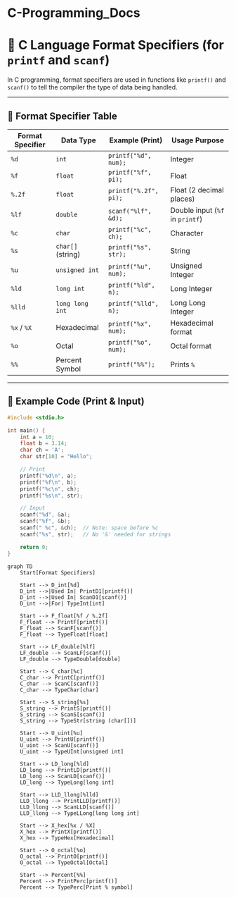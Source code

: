 # C-Programming_Docs
# 📘 C Language Format Specifiers (for `printf` and `scanf`)

In C programming, format specifiers are used in functions like `printf()` and `scanf()` to tell the compiler the type of data being handled.

---

## 🧾 Format Specifier Table

| Format Specifier | Data Type           | Example (Print)         | Usage Purpose             |
|------------------|---------------------|--------------------------|---------------------------|
| `%d`             | `int`               | `printf("%d", num);`     | Integer                   |
| `%f`             | `float`             | `printf("%f", pi);`      | Float                     |
| `%.2f`           | `float`             | `printf("%.2f", pi);`    | Float (2 decimal places)  |
| `%lf`            | `double`            | `scanf("%lf", &d);`      | Double input (`%f` in `printf`) |
| `%c`             | `char`              | `printf("%c", ch);`      | Character                 |
| `%s`             | `char[]` (string)   | `printf("%s", str);`     | String                    |
| `%u`             | `unsigned int`      | `printf("%u", num);`     | Unsigned Integer          |
| `%ld`            | `long int`          | `printf("%ld", n);`      | Long Integer              |
| `%lld`           | `long long int`     | `printf("%lld", n);`     | Long Long Integer         |
| `%x` / `%X`      | Hexadecimal         | `printf("%x", num);`     | Hexadecimal format        |
| `%o`             | Octal               | `printf("%o", num);`     | Octal format              |
| `%%`             | Percent Symbol      | `printf("%%");`          | Prints `%`                |

---

## 🔁 Example Code (Print & Input)

```c
#include <stdio.h>

int main() {
    int a = 10;
    float b = 3.14;
    char ch = 'A';
    char str[10] = "Hello";

    // Print
    printf("%d\n", a);
    printf("%f\n", b);
    printf("%c\n", ch);
    printf("%s\n", str);

    // Input
    scanf("%d", &a);
    scanf("%f", &b);
    scanf(" %c", &ch);  // Note: space before %c
    scanf("%s", str);   // No '&' needed for strings

    return 0;
}
```
```mermaid
graph TD
    Start[Format Specifiers]

    Start --> D_int[%d]
    D_int -->|Used In| PrintD1[printf()]
    D_int -->|Used In| ScanD1[scanf()]
    D_int -->|For| TypeInt[int]

    Start --> F_float[%f / %.2f]
    F_float --> PrintF[printf()]
    F_float --> ScanF[scanf()]
    F_float --> TypeFloat[float]

    Start --> LF_double[%lf]
    LF_double --> ScanLF[scanf()]
    LF_double --> TypeDouble[double]

    Start --> C_char[%c]
    C_char --> PrintC[printf()]
    C_char --> ScanC[scanf()]
    C_char --> TypeChar[char]

    Start --> S_string[%s]
    S_string --> PrintS[printf()]
    S_string --> ScanS[scanf()]
    S_string --> TypeStr[string (char[])]

    Start --> U_uint[%u]
    U_uint --> PrintU[printf()]
    U_uint --> ScanU[scanf()]
    U_uint --> TypeUInt[unsigned int]

    Start --> LD_long[%ld]
    LD_long --> PrintLD[printf()]
    LD_long --> ScanLD[scanf()]
    LD_long --> TypeLong[long int]

    Start --> LLD_llong[%lld]
    LLD_llong --> PrintLLD[printf()]
    LLD_llong --> ScanLLD[scanf()]
    LLD_llong --> TypeLLong[long long int]

    Start --> X_hex[%x / %X]
    X_hex --> PrintX[printf()]
    X_hex --> TypeHex[Hexadecimal]

    Start --> O_octal[%o]
    O_octal --> PrintO[printf()]
    O_octal --> TypeOctal[Octal]

    Start --> Percent[%%]
    Percent --> PrintPerc[printf()]
    Percent --> TypePerc[Print % symbol]
```
